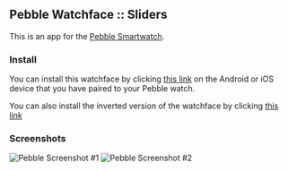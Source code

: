 ## Pebble Watchface :: Sliders

This is an app for the [Pebble Smartwatch][1]. 

### Install

You can install this watchface by clicking [this link][2] on the Android or iOS device that you have paired to your Pebble watch.

You can also install the inverted version of the watchface by clicking [this link][3]

### Screenshots

![Pebble Screenshot #1](http://smallstoneapps.s3.amazonaws.com/sliders/screenshots/screenshot_sliders_1-0_01_w.png)  ![Pebble Screenshot #2](http://smallstoneapps.s3.amazonaws.com/multi-timer/screenshots/screenshot_sliders_1-0_02_w.png)


[1]: http://getpebble.com
[2]: http://smallstoneapps.s3.amazonaws.com/sliders/builds/sliders_1-0.pbw
[3]: http://smallstoneapps.s3.amazonaws.com/sliders/builds/sliders_1-0_invert.pbw

